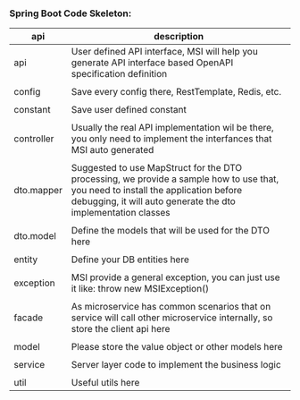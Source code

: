 ### Spring Boot Code Skeleton:

| api        | description                                                  |
| ---------- | ------------------------------------------------------------ |
| api        | User defined API interface, MSI will help you generate API interface based OpenAPI specification definition |
|            |                                                              |
| config     | Save every config there, RestTemplate, Redis, etc.           |
|            |                                                              |
| constant   | Save user defined constant                                   |
|            |                                                              |
| controller | Usually the real API implementation wil be there, you only need to implement the interfances that MSI auto generated |
|            |                                                              |
| dto.mapper | Suggested to use MapStruct for the DTO processing, we provide a sample how to use that, you need to install the application before debugging, it will auto generate the dto implementation classes |
|            |                                                              |
| dto.model  | Define the models that will be used for the DTO here         |
|            |                                                              |
| entity     | Define your DB entities here                                 |
|            |                                                              |
| exception  | MSI provide a general exception, you can just use it like: throw new MSIException() |
|            |                                                              |
| facade     | As microservice has common scenarios that on service will call other microservice internally, so store the client api here |
|            |                                                              |
| model      | Please store the value object or other models here           |
|            |                                                              |
| service    | Server layer code to implement the business logic            |
|            |                                                              |
| util       | Useful utils here                                            |

